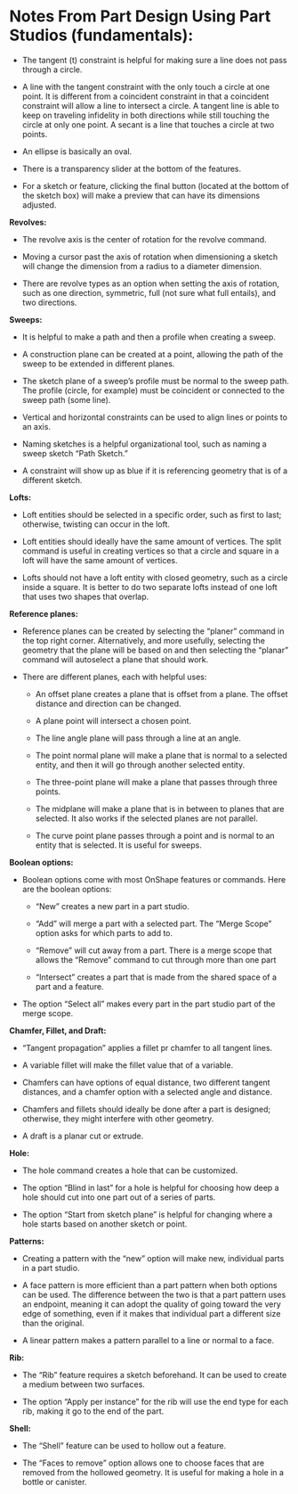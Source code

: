 # Notes From Part Design Using Part Studios (fundamentals):

* The tangent (t) constraint is helpful for making sure a line does not pass through a circle. 

* A line with the tangent constraint with the only touch a circle at one point. It is different from a coincident constraint in that a coincident constraint will allow a line to intersect a circle. A tangent line is able to keep on traveling infidelity in both directions while still touching the circle at only one point. A secant is a line that touches a circle at two points. 

* An ellipse is basically an oval.

* There is a transparency slider at the bottom of the features.

* For a sketch or feature, clicking the final button (located at the bottom of the sketch box) will make a preview that can have its dimensions adjusted.

**Revolves:**

* The revolve axis is the center of rotation for the revolve command.

* Moving a cursor past the axis of rotation when dimensioning a sketch will change the dimension from a radius to a diameter dimension.

* There are revolve types as an option when setting the axis of rotation, such as one direction, symmetric, full (not sure what full entails), and two directions.

**Sweeps:**

* It is helpful to make a path and then a profile when creating a sweep.

* A construction plane can be created at a point, allowing the path of the sweep to be extended in different planes.

* The sketch plane of a sweep’s profile must be normal to the sweep path. The profile (circle, for example) must be coincident or connected to the sweep path (some line).

* Vertical and horizontal constraints can be used to align lines or points to an axis.

* Naming sketches is a helpful organizational tool, such as naming a sweep sketch “Path Sketch.”

* A constraint will show up as blue if it is referencing geometry that is of a different sketch.

**Lofts:**

* Loft entities should be selected in a specific order, such as first to last; otherwise, twisting can occur in the loft.

* Loft entities should ideally have the same amount of vertices. The split command is useful in creating vertices so that a circle and square in a loft will have the same amount of vertices.

* Lofts should not have a loft entity with closed geometry, such as a circle inside a square. It is better to do two separate lofts instead of one loft that uses two shapes that overlap.

**Reference planes:**

* Reference planes can be created by selecting the “planer” command in the top right corner. Alternatively, and more usefully, selecting the geometry that the plane will be based on and then selecting the “planar” command will autoselect a plane that should work.

* There are different planes, each with helpful uses:

  * An offset plane creates a plane that is offset from a plane. The offset distance and direction can be changed.

  * A plane point will intersect a chosen point.

  * The line angle plane will pass through a line at an angle.

  * The point normal plane will make a plane that is normal to a selected entity, and then it will go through another selected entity.

  * The three-point plane will make a plane that passes through three points.

  * The midplane will make a plane that is in between to planes that are selected. It also works if the selected planes are not parallel.

  * The curve point plane passes through a point and is normal to an entity that is selected. It is useful for sweeps.

**Boolean options:**

* Boolean options come with most OnShape features or commands. Here are the boolean options:

  * “New” creates a new part in a part studio. 

  * “Add” will merge a part with a selected part. The “Merge Scope” option asks for which parts to add to.

  * “Remove” will cut away from a part. There is a merge scope that allows the “Remove” command to cut through more than one part

  * “Intersect” creates a part that is made from the shared space of a part and a feature.

* The option “Select all” makes every part in the part studio part of the merge scope.

**Chamfer, Fillet, and Draft:**

* “Tangent propagation” applies a fillet pr chamfer to all tangent lines.

* A variable fillet will make the fillet value that of a variable.

* Chamfers can have options of equal distance, two different tangent distances, and a chamfer option with a selected angle and distance.

* Chamfers and fillets should ideally be done after a part is designed; otherwise, they might interfere with other geometry.

* A draft is a planar cut or extrude.

**Hole:**

* The hole command creates a hole that can be customized.

* The option “Blind in last” for a hole is helpful for choosing how deep a hole should cut into one part out of a series of parts.

* The option “Start from sketch plane” is helpful for changing where a hole starts based on another sketch or point.

**Patterns:**

* Creating a pattern with the “new” option will make new, individual parts in a part studio.

* A face pattern is more efficient than a part pattern when both options can be used. The difference between the two is that a part pattern uses an endpoint, meaning it can adopt the quality of going toward the very edge of something, even if it makes that individual part a different size than the original.

* A linear pattern makes a pattern parallel to a line or normal to a face.

**Rib:**

* The “Rib” feature requires a sketch beforehand. It can be used to create a medium between two surfaces.

* The option “Apply per instance” for the rib will use the end type for each rib, making it go to the end of the part.

**Shell:**

* The “Shell” feature can be used to hollow out a feature.

* The “Faces to remove” option allows one to choose faces that are removed from the hollowed geometry. It is useful for making a hole in a bottle or canister. 

